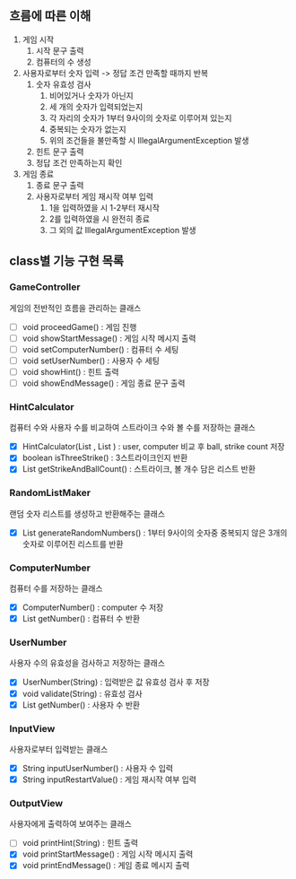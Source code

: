 ## 흐름에 따른 이해

1. 게임 시작
   1. 시작 문구 출력
   2. 컴퓨터의 수 생성
2. 사용자로부터 숫자 입력 -> 정답 조건 만족할 때까지 반복
   1. 숫자 유효성 검사
      1. 비어있거나 숫자가 아닌지
      2. 세 개의 숫자가 입력되었는지
      3. 각 자리의 숫자가 1부터 9사이의 숫자로 이루어져 있는지
      4. 중복되는 숫자가 없는지
      5. 위의 조건들을 불만족할 시 IllegalArgumentException 발생
   2. 힌트 문구 출력
   3. 정답 조건 만족하는지 확인
3. 게임 종료
   1. 종료 문구 출력
   2. 사용자로부터 게임 재시작 여부 입력
      1. 1을 입력하였을 시 1-2부터 재시작
      2. 2를 입력하였을 시 완전히 종료
      3. 그 외의 값 IllegalArgumentException 발생

## class별 기능 구현 목록

### GameController
게임의 전반적인 흐름을 관리하는 클래스

- [ ] void proceedGame() : 게임 진행
- [ ] void showStartMessage() : 게임 시작 메시지 출력
- [ ] void setComputerNumber() : 컴퓨터 수 세팅
- [ ] void setUserNumber() : 사용자 수 세팅
- [ ] void showHint() : 힌트 출력
- [ ] void showEndMessage() : 게임 종료 문구 출력

### HintCalculator
컴퓨터 수와 사용자 수를 비교하여 스트라이크 수와 볼 수를 저장하는 클래스

- [x] HintCalculator(List <Integer>, List <Integer>) : user, computer 비교 후 ball, strike count 저장
- [x] boolean isThreeStrike() : 3스트라이크인지 반환
- [x] List<Integer> getStrikeAndBallCount() : 스트라이크, 볼 개수 담은 리스트 반환

### RandomListMaker
랜덤 숫자 리스트를 생성하고 반환해주는 클래스

- [x] List<Integer> generateRandomNumbers() : 1부터 9사이의 숫자중 중복되지 않은 3개의 숫자로 이루어진 리스트를 반환 

### ComputerNumber
컴퓨터 수를 저장하는 클래스

- [x] ComputerNumber() : computer 수 저장
- [x] List<Integer> getNumber() : 컴퓨터 수 반환

### UserNumber
사용자 수의 유효성을 검사하고 저장하는 클래스

- [x] UserNumber(String) : 입력받은 값 유효성 검사 후 저장
- [x] void validate(String) : 유효성 검사
- [x] List<Integer> getNumber() : 사용자 수 반환

### InputView
사용자로부터 입력받는 클래스

- [x] String inputUserNumber() : 사용자 수 입력
- [x] String inputRestartValue() : 게임 재시작 여부 입력

### OutputView
사용자에게 출력하여 보여주는 클래스

- [ ] void printHint(String) : 힌트 출력
- [x] void printStartMessage() : 게임 시작 메시지 출력
- [x] void printEndMessage() : 게임 종료 메시지 출력